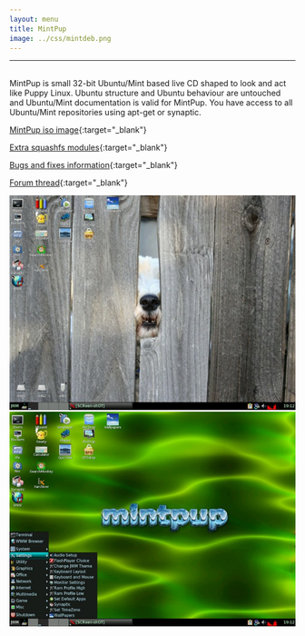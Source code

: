 ```yaml
---
layout: menu
title: MintPup
image: ../css/mintdeb.png
---
```


---
<br>
MintPup is small 32-bit Ubuntu/Mint based live CD shaped to look and act like Puppy Linux.     
Ubuntu structure and Ubuntu behaviour are untouched and Ubuntu/Mint documentation is valid for MintPup. You have access to all Ubuntu/Mint repositories using apt-get or synaptic.

[MintPup iso image](https://github.com/MintPup/MintPup-Trusty/releases/tag/v1.0){:target="_blank"}

[Extra squashfs modules](https://github.com/MintPup/MintPup-Trusty/releases/tag/v0.1){:target="_blank"}

[Bugs and fixes information](https://github.com/MintPup/MintPup-Trusty/blob/master/Bugs-and-Fixes.md){:target="_blank"}

[Forum thread](http://murga-linux.com/puppy/viewtopic.php?t=100441){:target="_blank"}

![Screenshot1](https://github.com/MintPup/MintPup-Trusty/blob/master/Screenshots/screenshot01.jpg?raw=true)
![Screenshot2](https://github.com/MintPup/MintPup-Trusty/blob/master/Screenshots/screenshot02.jpg?raw=true)

